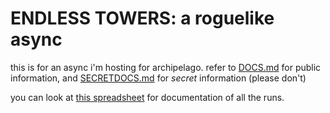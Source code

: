 # ENDLESS TOWERS: a roguelike async

this is for an async i'm hosting for archipelago. refer to [DOCS.md](DOCS.md) for public information, and [SECRETDOCS.md](SECRETDOCS.md) for *secret* information (please don't)

you can look at [this spreadsheet](https://docs.google.com/spreadsheets/d/17ErK1_7jSyZfVHcUXpSlg3pg8zWR9gtCYnmqG46TZoA/edit?usp=sharing) for documentation of all the runs.